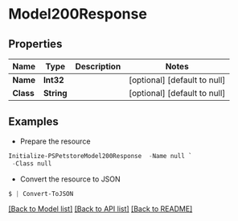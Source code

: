 # Model200Response
## Properties

Name | Type | Description | Notes
------------ | ------------- | ------------- | -------------
**Name** | **Int32** |  | [optional] [default to null]
**Class** | **String** |  | [optional] [default to null]

## Examples

- Prepare the resource
```powershell
Initialize-PSPetstoreModel200Response  -Name null `
 -Class null
```

- Convert the resource to JSON
```powershell
$ | Convert-ToJSON
```

[[Back to Model list]](../README.md#documentation-for-models) [[Back to API list]](../README.md#documentation-for-api-endpoints) [[Back to README]](../README.md)

